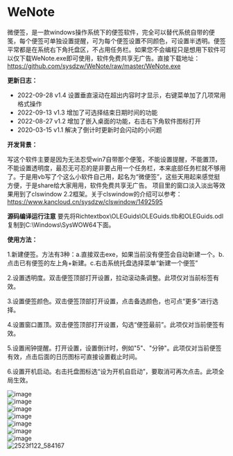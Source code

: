 # WeNote
微便签，是一款windows操作系统下的便签软件，完全可以替代系统自带的便笺，每个便签可单独设置提醒，可为每个便签设置不同颜色，可设置半透明。便签平常都是在系统右下角托盘区，不占用任务栏。如果您不会编程只是想用下软件可以仅下载WeNote.exe即可使用，软件免费共享无广告。直接下载地址：https://github.com/sysdzw/WeNote/raw/master/WeNote.exe

**更新日志：**
- 2022-09-28 v1.4 设置垂直滚动在超出内容时才显示，右键菜单加了几项常用格式操作
- 2022-09-13 v1.3 增加了可选择结束日期时间的功能
- 2022-08-27 v1.2 增加了嵌入桌面的功能，右击右下角软件图标打开
- 2020-03-15 v1.1 解决了倒计时更新时会闪动的小问题

**开发背景：**

写这个软件主要是因为无法忍受win7自带那个便笺，不能设置提醒，不能置顶，不能设置透明度，最忍无可忍的是非要占用一个任务栏，本来底部任务栏就不够用了。于是用vb写了个这么小软件自己用，起名为“微便签”，这些天用起来感觉挺方便，于是share给大家用用，软件免费共享无广告。 项目里的窗口淡入淡出等效果用到了clswindow 2.2框架。关于clswindow的介绍可以参考：https://www.kancloud.cn/sysdzw/clswindow/1492595

**源码编译运行注意**
要先将Richtextbox\OLEGuids\OLEGuids.tlb和OLEGuids.odl复制到C:\Windows\SysWOW64下面。

**使用方法：**

1.新建便签。方法有3种：a.直接双击exe，如果当前没有便签会自动新建一个。b.点击已有便签的左上角+新建。c.右击系统托盘选择菜单“新建一个便签”

2.设置透明度。双击便签顶部打开设置，拉动滚动条调整。此项仅对当前标签有效。

3.设置便签颜色。双击便签顶部打开设置，点击备选颜色，也可点“更多”进行选择。

4.设置窗口置顶。双击便签顶部打开设置，勾选“便签最前”。此项仅对当前便签有效。

5.设置闹钟提醒。打开设置，设置倒计时，例如"5"、"分钟"。此项仅对当前便签有效，点击后面的日历图标可直接设置截止时间。

6.设置开机启动。右击托盘图标选“设为开机自启动”，要取消可再次点击。此项全局生效。

![image](https://user-images.githubusercontent.com/7876919/189725481-84df70a4-0a78-42d7-8c5a-9142e32fa5b3.png)<br>
![image](https://user-images.githubusercontent.com/7876919/189725218-248072ca-37c0-48b0-8497-f4b50eb1746e.png)<br>
![image](https://user-images.githubusercontent.com/7876919/189725271-87b9ac3c-56a1-4571-95c3-cebe103d1baf.png)<br>
![image](https://user-images.githubusercontent.com/7876919/189724942-35f37157-bf51-4abd-8232-4c47853d369d.png)<br>
![image](https://user-images.githubusercontent.com/7876919/189724179-ca8b3698-0bc8-4f68-b126-5d571c0415ed.png)<br>
![image](https://user-images.githubusercontent.com/7876919/192631358-a942d39a-b455-4e04-a846-e31058c78395.png)<br>
![image](https://user-images.githubusercontent.com/7876919/192631506-fb5a4bec-a10b-4dd8-8584-c46eff7e60dc.png)<br>
![2523f122_584167](https://user-images.githubusercontent.com/7876919/192657103-50753ca8-8b61-4c8f-984c-fe532839138c.png)<br>



